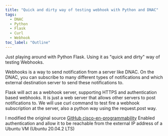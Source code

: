 ```yaml
---
title: "Quick and dirty way of testing webhook with Python and DNAC"
tags:
  - DNAC
  - Python
  - Flask
  - Curl
  - Webhook
toc_label: "Outline"
---
```


Just playing around with Python Flask. Using it as "quick and dirty" way of testing Webhooks.

Webhooks is a way to send notification from a server like DNAC. On the DNAC, you can subscribe to many different types
of notifications and which external destination server to send these notifications to. 

Flask will act as a webhook server, supporting HTTPS and authentication based webhooks. It is just a web server that allows
other servers to post notifications to.
We will use curl command to test fire a webhook subscription at the server, also a python way using the request.post way.

I modified the original source [GitHub cisco-en-programmability](https://github.com/cisco-en-programmability/dnacenter_webhook_receiver)
Enabled authentication and allow it to be reachable from the external IP address of a Ubuntu VM (Ubuntu 20.04.2 LTS)




